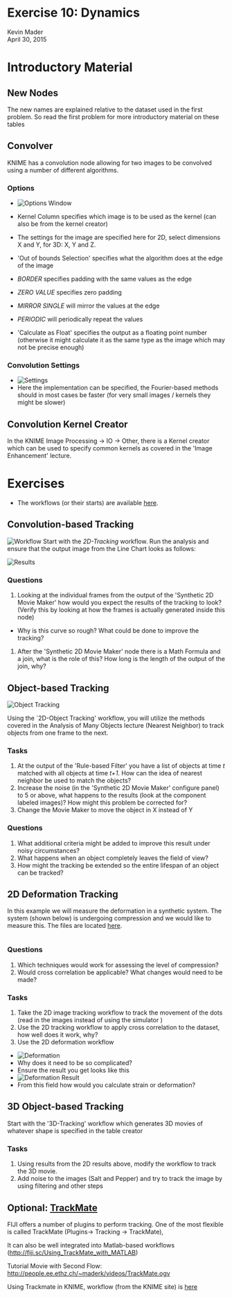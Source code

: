 # Exercise 10: Dynamics
Kevin Mader  
April 30, 2015  






# Introductory Material

## New Nodes

The new names are explained relative to the dataset used in the first problem. So read the first problem for more introductory material on these tables

## Convolver
KNIME has a convolution node allowing for two images to be convolved using a number of different algorithms.
### Options

- ![Options Window](10-files/ConvolverWindow.png)

- Kernel Column specifies which image is to be used as the kernel (can also be from the kernel creator)
- The settings for the image are specified here for 2D, select dimensions X and Y, for 3D: X, Y and Z.
- 'Out of bounds Selection' specifies what the algorithm does at the edge of the image
 - _BORDER_ specifies padding with the same values as the edge
 - _ZERO VALUE_ specifies zero padding
 - _MIRROR SINGLE_ will mirror the values at the edge
 - _PERIODIC_ will periodically repeat the values
- 'Calculate as Float' specifies the output as a floating point number (otherwise it might calculate it as the same type as the image which may not be precise enough)

### Convolution Settings
- ![Settings](10-files/ConvolverSettingsWindow.png)
- Here the implementation can be specified, the Fourier-based methods should in most cases be faster (for very small images / kernels they might be slower)

## Convolution Kernel Creator
In the KNIME Image Processing -> IO -> Other, there is a Kernel creator which can be used to specify common kernels as covered in the 'Image Enhancement' lecture.


# Exercises

- The workflows (or their starts) are available [here](10-files/Ex10Dynamic.zip?raw=true).

## Convolution-based Tracking
![Workflow](10-files/CrossCorrelationWorkflow.png)
Start with the _2D-Tracking_ workflow. Run the analysis and ensure that the output image from the Line Chart looks as follows:

![Results](10-files/CCTrackingResults.png)

### Questions
1. Looking at the individual frames from the output of the 'Synthetic 2D Movie Maker' how would you expect the results of the tracking to look? (Verify this by looking at how the frames is actually generated inside this node)
 - Why is this curve so rough? What could be done to improve the tracking?
1. After the 'Synthetic 2D Movie Maker' node there is a Math Formula and a join, what is the role of this? How long is the length of the output of the join, why? 

## Object-based Tracking

![Object Tracking](10-files/ObjectTracking.png)

Using the `2D-Object Tracking' workflow, you will utilize the methods covered in the Analysis of Many Objects lecture (Nearest Neighbor) to track objects from one frame to the next. 

### Tasks

1. At the output of the 'Rule-based Filter' you have a list of objects at time _t_ matched with all objects at time _t+1_. How can the idea of nearest neighbor be used to match the objects?
1. Increase the noise (in the 'Synthetic 2D Movie Maker' configure panel) to 5 or above, what happens to the results (look at the component labeled images)? How might this problem be corrected for?
1. Change the Movie Maker to move the object in X instead of Y
 
### Questions
1. What additional criteria might be added to improve this result under noisy circumstances?
1. What happens when an object completely leaves the field of view?
1. How might the tracking be extended so the entire lifespan of an object can be tracked?

## 2D Deformation Tracking

In this example we will measure the deformation in a synthetic system. The system (shown below) is undergoing compression and we would like to measure this. The files are located [here](10-files/compress.zip?raw=true).




<img src="09-files/pres_figures/unnamed-chunk-1-1.png" title="" alt="" style="display: block; margin: auto;" />

### Questions
1. Which techniques would work for assessing the level of compression?
1. Would cross correlation be applicable? What changes would need to be made?


### Tasks
1. Take the 2D image tracking workflow to track the movement of the dots (read in the images instead of using the simulator )
1. Use the 2D tracking workflow to apply cross correlation to the dataset, how well does it work, why?
1. Use the 2D deformation workflow
 - ![Deformation](10-files/MultiXCorrWorkflow.png)
 - Why does it need to be so complicated?
 - Ensure the result you get looks like this
 - ![Deformation Result](10-files/MultiXCorr.png)
 - From this field how would you calculate strain or deformation?


## 3D Object-based Tracking

Start with the '3D-Tracking' workflow which generates 3D movies of whatever shape is specified in the table creator

### Tasks
1. Using results from the 2D results above, modify the workflow to track the 3D movie.
1. Add noise to the images (Salt and Pepper) and try to track the image by using filtering and other steps


## Optional: [TrackMate](http://fiji.sc/TrackMate)

FIJI offers a number of plugins to perform tracking. One of the most flexible is called TrackMate (Plugins$\rightarrow$ Tracking $\rightarrow$ TrackMate), 

It can also be well integrated into Matlab-based workflows (http://fiji.sc/Using_TrackMate_with_MATLAB)

Tutorial Movie with Second Flow: http://people.ee.ethz.ch/~maderk/videos/TrackMate.ogv

Using Trackmate in KNIME, workflow (from the KNIME site) is [here](http://tech.knime.org/files/knimeip/workflows/Example_Trackmate.zip)


